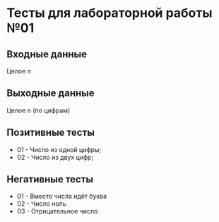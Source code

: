 # Тесты для лабораторной работы №01

## Входные данные
Целое n

## Выходные данные
Целое n (по цифрам)

## Позитивные тесты
- 01 - Число из одной цифры;
- 02 - Число из двух цифр;

## Негативные тесты
- 01 - Вместо числа идёт буква
- 02 - Число ноль
- 03 - Отрицательное число